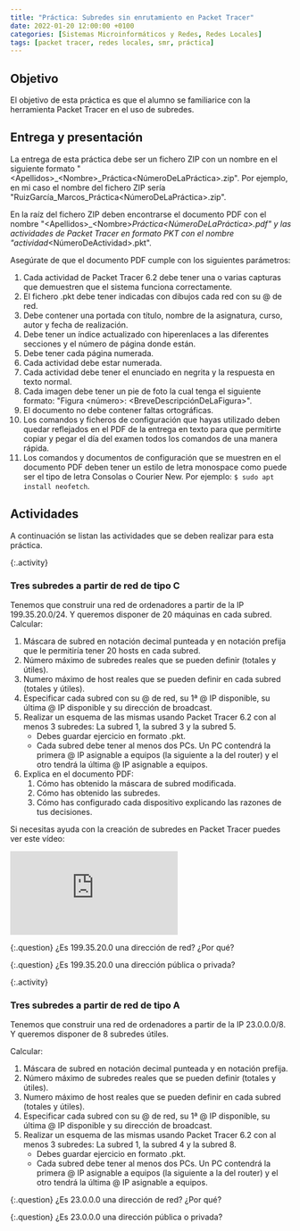 ```yaml
---
title: "Práctica: Subredes sin enrutamiento en Packet Tracer"
date: 2022-01-20 12:00:00 +0100
categories: [Sistemas Microinformáticos y Redes, Redes Locales]
tags: [packet tracer, redes locales, smr, práctica]
---
```


## Objetivo

El objetivo de esta práctica es que el alumno se familiarice con la herramienta Packet Tracer en el uso de subredes.

## Entrega y presentación

La entrega de esta práctica debe ser un fichero ZIP con un nombre en el siguiente formato "\<Apellidos\>_\<Nombre\>_Práctica\<NúmeroDeLaPráctica\>.zip". Por ejemplo, en mi caso el nombre del fichero ZIP sería "RuizGarcía_Marcos_Práctica\<NúmeroDeLaPráctica\>.zip".

En la raíz del fichero ZIP deben encontrarse el documento PDF con el nombre "\<Apellidos\>_\<Nombre\>_Práctica\<NúmeroDeLaPráctica\>.pdf" y las actividades de Packet Tracer en formato PKT con el nombre "actividad_\<NúmeroDeActividad\>.pkt".

Asegúrate de que el documento PDF cumple con los siguientes parámetros:

1. Cada actividad de Packet Tracer 6.2 debe tener una o varias capturas que demuestren que el sistema funciona correctamente.
2. El fichero .pkt debe tener indicadas con dibujos cada red con su @ de red.
3. Debe contener una portada con título, nombre de la asignatura, curso, autor y fecha de realización.
4. Debe tener un índice actualizado con hiperenlaces a las diferentes secciones y el número de página donde están.
5. Debe tener cada página numerada.
6. Cada actividad debe estar numerada. 
7. Cada actividad debe tener el enunciado en negrita y la respuesta en texto normal.
8. Cada imagen debe tener un pie de foto la cual tenga el siguiente formato: "Figura \<número\>: \<BreveDescripciónDeLaFigura\>".
9. El documento no debe contener faltas ortográficas.
10. Los comandos y ficheros de configuración que hayas utilizado deben quedar reflejados en el PDF de la entrega en texto para que permitirte copiar y pegar el día del examen todos los comandos de una manera rápida.
11. Los comandos y documentos de configuración que se muestren en el documento PDF deben tener un estilo de letra monospace como puede ser el tipo de letra Consolas o Courier New. Por ejemplo: `$ sudo apt install neofetch`.

## Actividades

A continuación se listan las actividades que se deben realizar para esta práctica.

{:.activity}
### Tres subredes a partir de red de tipo C

Tenemos que construir una red de ordenadores a partir de la IP 199.35.20.0/24. Y queremos disponer de 20 máquinas en cada subred. Calcular:

1. Máscara de subred en notación decimal punteada y en notación prefija que le permitiría tener 20 hosts en cada subred.
2. Número máximo de subredes reales que se pueden definir (totales y útiles).
3. Numero máximo de host reales que se pueden definir en cada subred (totales y útiles).
4. Especificar cada subred con su @ de red, su 1ª @ IP disponible, su última @ IP disponible y su dirección de broadcast.
5. Realizar un esquema de las mismas usando Packet Tracer 6.2 con al menos 3 subredes: La subred 1, la subred 3 y la subred 5.
    - Debes guardar ejercicio en formato .pkt. 
    - Cada subred debe tener al menos dos PCs. Un PC contendrá la primera @ IP asignable a equipos (la siguiente a la del router) y el otro tendrá la última @ IP asignable a equipos.
6. Explica en el documento PDF:
    1. Cómo has obtenido la máscara de subred modificada.
    2. Cómo has obtenido las subredes.
    3. Cómo has configurado cada dispositivo explicando las razones de tus decisiones.

Si necesitas ayuda con la creación de subredes en Packet Tracer puedes ver este vídeo:

<iframe src="https://www.youtube.com/embed/Mk8UZYTP3Xo" title="YouTube video player" frameborder="0" allow="accelerometer; autoplay; clipboard-write; encrypted-media; gyroscope; picture-in-picture" allowfullscreen></iframe>


{:.question}
¿Es 199.35.20.0 una dirección de red? ¿Por qué?

{:.question}
¿Es 199.35.20.0 una dirección pública o privada?

{:.activity}
### Tres subredes a partir de red de tipo A

Tenemos que construir una red de ordenadores a partir de la IP 23.0.0.0/8. Y queremos disponer de 8 subredes útiles.

Calcular:

1. Máscara de subred en notación decimal punteada y en notación prefija.
2. Número máximo de subredes reales que se pueden definir (totales y útiles).
3. Numero máximo de host reales que se pueden definir en cada subred (totales y útiles).
4. Especificar cada subred con su @ de red, su 1ª @ IP disponible, su última @ IP disponible y su dirección de broadcast.
5. Realizar un esquema de las mismas usando Packet Tracer 6.2 con al menos 3 subredes: La subred 1, la subred 4 y la subred 8.
    - Debes guardar ejercicio en formato .pkt. 
    - Cada subred debe tener al menos dos PCs. Un PC contendrá la primera @ IP asignable a equipos (la siguiente a la del router) y el otro tendrá la última @ IP asignable a equipos.

{:.question}
¿Es 23.0.0.0 una dirección de red? ¿Por qué?

{:.question}
¿Es 23.0.0.0 una dirección pública o privada?